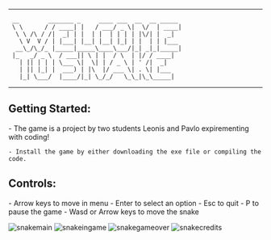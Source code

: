 ---------------------------------------------------------------------------------
```
 __        _______ _     ____ ___  __  __ _____  
 \ \      / / ____| |   / ___/ _ \|  \/  | ____| 
  \ \ /\ / /|  _| | |  | |  | | | | |\/| |  _|   
   \ V  V / | |___| |__| |__| |_| | |  | | |___  
  __\_/\_/_ |_____|_____\____\___/|_| _|_|_____| 
 |_   _/ _ \  / ___|| \ | |  / \  | |/ / ____|   
   | || | | | \___ \|  \| | / _ \ | ' /|  _|     
   | || |_| |  ___) | |\  |/ ___ \| . \| |___    
   |_| \___/  |____/|_| \_/_/   \_\_|\_\_____|   
```                                                
---------------------------------------------------------------------------------
  <h2>Getting Started:</h2>
<p>
    - The game is a project by two students Leonis and Pavlo expirementing with coding!

    - Install the game by either downloading the exe file or compiling the code.
</p>

  <h2>Controls:</h2>
<p>
    - Arrow keys to move in menu
    - Enter to select an option
    - Esc to quit
    - P to pause the game
    - Wasd or Arrow keys to move the snake
</p>

![snakemain](https://github.com/user-attachments/assets/7fbce4df-57aa-4f5b-b368-e0bdb042aa85)
![snakeingame](https://github.com/user-attachments/assets/a037ceb5-a392-4c1c-acc4-555fa684c389)
![snakegameover](https://github.com/user-attachments/assets/e93e11ec-dc33-4214-9a85-dea6bacf2615)
![snakecredits](https://github.com/user-attachments/assets/28119792-44d9-4911-8dbb-4eeffb25f192)

